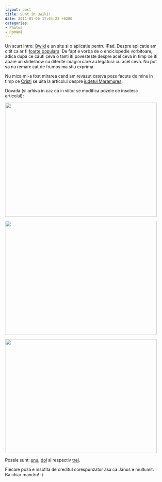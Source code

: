 ```yaml
---
layout: post
title: Sunt in Qwiki!
date: 2011-05-06 17:04:23 +0200
categories:
- Photos
- Română
---
```

Un scurt intro: <a href="http://www.qwiki.com">Qwiki</a> e un site si o aplicatie pentru iPad. Despre aplicatie am citit ca ar fi <a href="http://techcrunch.com/2011/05/03/qwiki-ipad-app-hits-250k-downloads-in-11-days/">foarte populara</a>. De fapt e vorba de o enciclopedie vorbitoare, adica dupa ce cauti ceva o tanti iti povesteste despre acel ceva in timp ce iti apare un slideshow cu diferite imagini care au legatura cu acel ceva. Nu pot sa nu remarc cat de frumos ma stiu exprima.

Nu mica mi-a fost mirarea cand am revazut cateva poze facute de mine in timp ce <a href="http://www.facebook.com/colacristian">Cristi</a> se uita la articolul despre <a href="http://www.qwiki.com/q/#!/Maramureş_County">judetul Maramures</a>.

Dovada (si arhiva in caz ca in viitor se modifica pozele ce insotesc articolul):

<a href="http://www.rusiczki.net/wp-content/uploads/2011/05/photo-0.png"><img src="http://www.rusiczki.net/wp-content/uploads/2011/05/photo-0-500x375.png" alt="" title="Screenshot 1" width="500" height="375"/></a>

<a href="http://www.rusiczki.net/wp-content/uploads/2011/05/photo-1.png"><img src="http://www.rusiczki.net/wp-content/uploads/2011/05/photo-1-500x375.png" alt="" title="Screenshot 2" width="500" height="375"/></a>

<a href="http://www.rusiczki.net/wp-content/uploads/2011/05/photo-2.png"><img src="http://www.rusiczki.net/wp-content/uploads/2011/05/photo-2-500x375.png" alt="" title="Screenshot 3" width="500" height="375"/></a>

Pozele sunt: <a href="http://www.flickr.com/photos/janos/2129021193/">unu</a>, <a href="http://www.flickr.com/photos/janos/2129798320/">doi</a> si respectiv <a href="http://www.flickr.com/photos/janos/2129800710/">trei</a>.

Fiecare poza e insotita de creditul corespunzator asa ca Janos e multumit. Ba chiar mandru! :)


